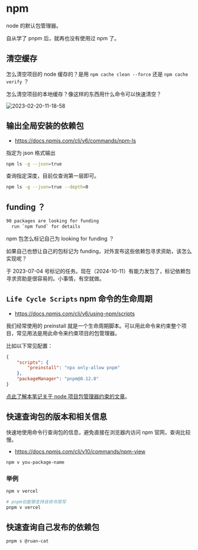 # npm

node 的默认包管理器。

自从学了 pnpm 后，就再也没有使用过 npm 了。

## 清空缓存

怎么清空项目的 node 缓存的？是用 `npm cache clean --force` 还是 `npm cache verify` ？

怎么清空项目的本地缓存？像这样的东西用什么命令可以快速清空？

![2023-02-20-11-18-58](https://raw.githubusercontent.com/ruan-cat/img-store/main/img/2023-02-20-11-18-58.png)

## 输出全局安装的依赖包

- https://docs.npmjs.com/cli/v6/commands/npm-ls

指定为 json 格式输出

```bash
npm ls -g --json=true
```

查询指定深度，目前仅查询第一层即可。

```bash
npm ls -g --json=true --depth=0
```

## funding ？

```bash
90 packages are looking for funding
  run `npm fund` for details
```

npm 包怎么标记自己为 looking for funding ？

如果自己也想让自己的包标记为 funding，对外宣布这些依赖包寻求资助，该怎么实现呢？

于 2023-07-04 号标记的任务。现在（2024-10-11）有能力发包了，标记依赖包寻求资助是很容易的。小事情，有空就做。

## `Life Cycle Scripts` npm 命令的生命周期

- https://docs.npmjs.com/cli/v6/using-npm/scripts

我们经常使用的 preinstall 就是一个生命周期脚本。可以用此命令来约束整个项目，常见用法是用此命令来约束项目的包管理器。

比如以下常见配置：

```json
{
	"scripts": {
		"preinstall": "npx only-allow pnpm"
	},
	"packageManager": "pnpm@8.12.0"
}
```

[点此了解本笔记关于 node 项目包管理器约束的文章](../pnpm/node-project-assign-pkg-manager.md)。

## 快速查询包的版本和相关信息

快速地使用命令行查询包的信息，避免直接在浏览器内访问 npm 官网，查询比较慢。

- https://docs.npmjs.com/cli/v10/commands/npm-view

```bash
npm v you-package-name
```

### 举例

```bash
npm v vercel

# pnpm也能够支持该命令简写
pnpm v vercel
```

## 快速查询自己发布的依赖包

```bash
pnpm s @ruan-cat
```
